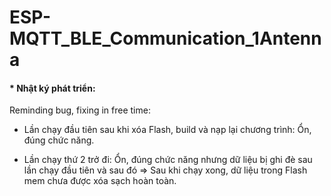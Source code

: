 # ESP-MQTT_BLE_Communication_1Antenna
<h4> * Nhật ký phát triển: </h4>
Reminding bug, fixing in free time: 

- Lần chạy đầu tiên sau khi xóa Flash, build và nạp lại chương trình: Ổn, đúng chức năng.

- Lần chạy thứ 2 trở đi: Ổn, đúng chức năng nhưng dữ liệu bị ghi đè sau lần chạy đầu tiên và sau đó => Sau khi chạy xong, dữ liệu trong Flash mem chưa được xóa sạch hoàn toàn. <br>



